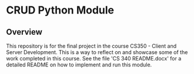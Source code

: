 # CRUD Python Module

## Overview
This repository is for the final project in the course CS350 - Client and Server Development. This is a way to reflect on and showcase some of the work completed in this course. See the file 'CS 340 README.docx' for a detailed README on how to implement and run this module. 
